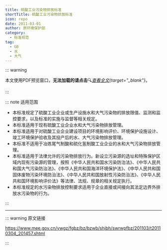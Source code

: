 ```yaml
---
title: 硫酸工业污染物排放标准
shortTitle: 硫酸工业污染物排放标准
icon: repo
date: 2011-03-01
author: 原环境保护部
category:
  - 标准规范
tag:
  - GB
  - 水
  - 大气
---
```


::: warning

本文使用PDF预览窗口<Badge text="基于Chromium内核" type="tip" />，**无法加载的请点击**:mag:*[查看全文](/static/pdf/P8/GB/GB-26132-2010.pdf){target="_blank"}*。

:::

::: note 适用范围

- 本标准规定了硫酸工业企业或生产设施水和大气污染物的排放限值、监测和监控要求，以及标准的实施与监督等相关规定。
- 本标准适用于现有硫酸工业企业水和大气污染物排放管理。
- 本标准适用于对硫酸工业企业建设项目的环境影响评价、环境保护设施设计、竣工环境保护验收及其投产后的水、大气污染物排放管理。
- 本标准不适用于冶炼尾气制酸和硫化氢制酸工业企业的水和大气污染物排放管理。
- 本标准适用于法律允许的污染物排放行为。新设立污染源的选址和特殊保护区域内现有污染源的管理，按照《中华人民共和国水污染防治法》、《中华人民共和国大气污染防治法》、《中华人民共和国海洋环境保护法》、《中华人民共和国固体废物污染环境防治法》、《中华人民共和国放射性污染防治法》、《中华人民共和国环境影响评价法》等法律、法规、规章的相关规定执行。
- 本标准规定的水污染物排放控制要求适用于企业直接或间接向其法定边界外排放水污染物的行为。

:::

<PDF url="/static/pdf/P8/GB/GB-26132-2010.pdf" :zoom=90 height="1020px" />

---

::: warning 原文链接

<https://www.mee.gov.cn/ywgz/fgbz/bz/bzwb/shjbh/swrwpfbz/201103/t20110304_201457.shtml>

:::